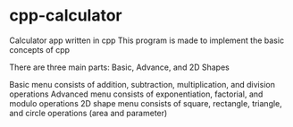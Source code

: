 # cpp-calculator
Calculator app written in cpp
This program is made to implement the basic concepts of cpp

There are three main parts: Basic, Advance, and 2D Shapes

Basic menu consists of addition, subtraction, multiplication, and division operations
Advanced menu consists of exponentiation, factorial, and modulo operations
2D shape menu consists of square, rectangle, triangle, and circle operations (area and parameter)
